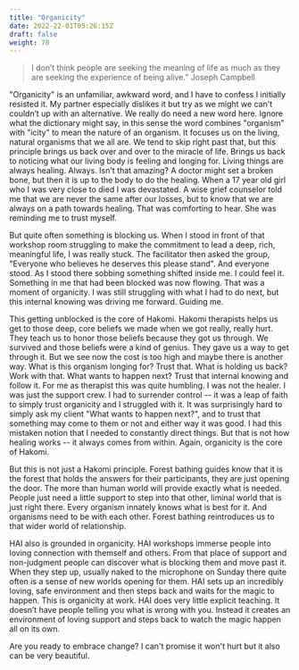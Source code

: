 ```yaml
---
title: "Organicity"
date: 2022-22-01T05:26:15Z
draft: false
weight: 70
---
```

> I don’t think people are seeking the meaning of life as much as they are seeking the experience of being alive.”
Joseph Campbell

"Organicity" is an unfamiliar, awkward word, and I have to confess I initially resisted it. My partner especially dislikes it but try as we might we can't couldn’t up with an alternative. We really do need a new word here. Ignore what the dictionary might say, in this sense the word combines "organism" with "icity" to mean the nature of an organism. It focuses us on the living, natural organisms that we all are. We tend to skip right past that, but this principle brings us back over and over to the miracle of life. Brings us back to noticing what our living body is feeling and longing for. Living things are always healing. Always. Isn't that amazing? A doctor might set a broken bone, but then it is up to the body to do the healing. When a 17 year old girl who I was very close to died I was devastated. A wise grief counselor told me that we are never the same after our losses, but to know that we are always on a path towards healing. That was comforting to hear. She was reminding me to trust myself.

But quite often something is blocking us. When I stood in front of that workshop room struggling to make the commitment to lead a deep, rich, meaningful life, I was really stuck. The facilitator then asked the group, "Everyone who believes he deserves this please stand". And everyone stood. As I stood there sobbing something shifted inside me. I could feel it. Something in me that had been blocked was now flowing. That was a moment of organicity. I was still struggling with what I had to do next, but this internal knowing was driving me forward. Guiding me.

This getting unblocked is the core of Hakomi. Hakomi therapists helps us get to those deep, core beliefs we made when we got really, really hurt. They teach us to honor those beliefs because they got us through. We survived and those beliefs were a kind of genius. They gave us a way to get through it.  But we see now the cost is too high and maybe there is another way. What is this organism longing for? Trust that. What is holding us back? Work with that. What wants to happen next? Trust that internal knowing and follow it. For me as therapist this was quite humbling. I was not the healer. I was just the support crew. I had to surrender control -- it was a leap of faith to simply trust organicity and I struggled with it. It was surprisingly hard to simply ask my client "What wants to happen next?", and to trust that something may come to them or not and either way it was good. I had this mistaken notion that I needed to constantly direct things. But that is not how healing works -- it always comes from within. Again, organicity is the core of Hakomi.

But this is not just a Hakomi principle. Forest bathing guides know that it is the forest that holds the answers for their participants, they are just opening the door. The more than human world will provide exactly what is needed. People just need a little support to step into that other, liminal world that is just right there. Every organism innately knows what is best for it. And organisms need to be with each other. Forest bathing reintroduces us to that wider world of relationship. 

HAI also is grounded in organicity. HAI workshops immerse people into loving connection with themself and others. From that place of support and non-judgment people can discover what is blocking them and move past it. When they step up, usually naked to the microphone on Sunday there quite often is a sense of new worlds opening for them. HAI sets up an incredibly loving, safe environment and then steps back and waits for the magic to happen. This is organicity at work. HAI does very little explicit teaching. It doesn’t have people telling you what is wrong with you. Instead it creates an environment of loving support and steps back to watch the magic happen all on its own.

 Are you ready to embrace change? I can't promise it won't hurt but it also can be very beautiful.

